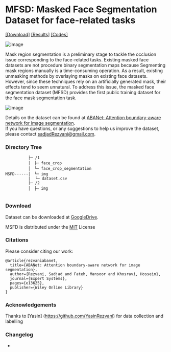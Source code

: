 # MFSD: Masked Face Segmentation Dataset for face-related tasks

[[Download]](https://drive.google.com/file/d/1KycQj4dik91RuBGvbhDJou7YDQEKAH2Z/view) [[Results]](https://github.com/sadjadrz/ABANet-Attention-boundary-aware-network-for-image-segmentation/tree/main?tab=readme-ov-file#results) [[Codes]](https://github.com/sadjadrz/ABANet-Attention-boundary-aware-network-for-image-segmentation)

![image](https://github.com/sadjadrz/MFSD/assets/77124662/90413053-647b-47f1-8834-a036234cde4c)

Mask region segmentation is a preliminary stage to tackle the occlusion issue corresponding to the face-related tasks. Existing masked face datasets are not procedure binary segmentation maps because Segmenting mask regions manually is a time-consuming operation. As a result, existing unmasking methods by overlaying masks on existing face datasets. However, since these techniques rely on an artificially generated mask, their effects tend to seem unnatural. To address this issue, the masked face segmentation dataset (MFSD) provides the first public training dataset for the face mask segmentation task.

![image](https://github.com/sadjadrz/MFSD/assets/77124662/11981805-4362-45bd-a671-f6b0846d27ed)

Details on the dataset can be found at [ABANet: Attention boundary-aware network for image segmentation](https://doi.org/10.1111/exsy.13625).<br>
If you have questions, or any suggestions to help us improve the dataset, please contact sadjadRezvani@gmail.com.

### Directory Tree

```
          ├─ /1
          │　├─ face_crop
          │　└─ face_crop_segmentation
MSFD------│　└─ img
          |  └─ dataset.csv
          ├─ /2
          │　├─ img
          
```

### Download 
Dataset can be downloaded at [GoogleDrive](https://drive.google.com/file/d/1KycQj4dik91RuBGvbhDJou7YDQEKAH2Z/view).

MSFD is distributed under the [MIT](https://github.com/sadjadrz/MFSD/blob/main/LICENSE) License


### Citations

Please consider citing our work:

```
@article{rezvaniabanet,
  title={ABANet: Attention boundary-aware network for image segmentation},
  author={Rezvani, Sadjad and Fateh, Mansoor and Khosravi, Hossein},
  journal={Expert Systems},
  pages={e13625},
  publisher={Wiley Online Library}
}
```

### Acknowledgements
Thanks to [Yasin] (https://github.com/YasinRezvani) for data collection and labelling
### Changelog 
* 



